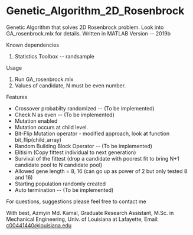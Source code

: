 # Genetic_Algorithm_2D_Rosenbrock

Genetic Algorithm that solves 2D Rosenbrock problem. Look into GA_rosenbrock.mlx for details.
Written in MATLAB Version -- 2019b

Known dependencies
1. Statistics Toolbox -- randsample

Usage
1. Run GA_rosenbrock.mlx
2. Values of candidate, N must be even number.

Features
* Crossover probabilty randomized -- (To be implemented)
* Check N as even -- (To be implemented) 
* Mutation enabled
* Mutation occurs at child level.
* Bit-Flip Mutation operator - modified approach, look at function bit_flip(child_array)
* Random Building Block Operator -- (To be implemented) 
* Elitisim (Copy fittest individual to next generation)
* Survival of the fittest (drop a candidate with poorest fit to bring N+1 candidate pool to N candidate pool)
* Allowed gene length = 8, 16 (can go up as power of 2 but only tested 8 and 16)
* Starting population randomly created
* Auto termination -- (To be implemented)

For questions, suggestions please feel free to contact me

With best,
Azmyin Md. Kamal,
Graduate Research Assistant,
M.Sc. in Mechanical Engineering,
Univ. of Louisiana at Lafayette,
Email: c00441440@louisiana.edu
